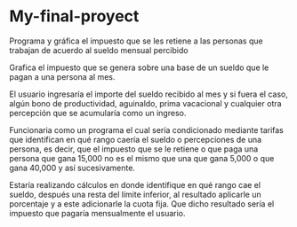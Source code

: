 # My-final-proyect
Programa y gráfica el impuesto que se les retiene a las personas que trabajan de acuerdo al sueldo mensual percibido

Grafica el impuesto que se genera sobre una base de un sueldo que le pagan a una persona al mes.

El usuario ingresaría el importe del sueldo recibido al mes y si fuera el caso, algún bono de productividad, aguinaldo, prima vacacional y cualquier otra percepción que se acumularía como un ingreso.

Funcionaria como un programa el cual sería condicionado mediante tarifas que identifican en qué rango caería el sueldo o percepciones de una persona, es decir, que el impuesto que se le retiene o que paga una persona que gana 15,000 no es el mismo que una que gana 5,000 o que gana 40,000 y así sucesivamente.

Estaría realizando cálculos en donde identifique en qué rango cae el sueldo, después una resta del límite inferior, al resultado aplicarle un porcentaje y a este adicionarle la cuota fija. Que dicho resultado sería el impuesto que pagaría mensualmente el usuario.
